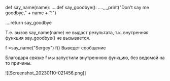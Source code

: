 
def say_name(name):
....def say_goodbye():
....,,,,print("Don't say me goodbye," + name + "!")

....return say_goodbye

Т.е. вызов say_name(name) не выдаст результата, т.к. внутренняя функция say_goodbye() не вызывается.

f =say_name("Sergey")
f()
Выведет сообщение

Благодаря связке f мы запустили внутреннюю функцию, без ведомой на то причины.


![[Screenshot_20230110-021456.png]]



